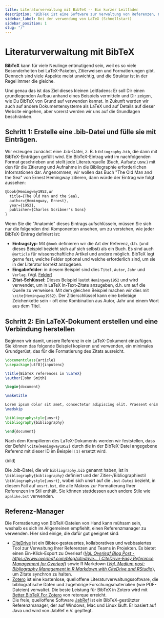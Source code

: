 ```yaml
---
title: Literaturverwaltung mit BibTeX -- Ein kurzer Leitfaden
description: "BibTeX ist eine Software zur Verwaltung von Referenzen, mit der Sie Ihre Referenzen in einem einfachen, benutzerfreundlichen Format speichern und organisieren können."
sidebar_label: Bei der verwendung von LaTeX (Schnellstart)
sidebar_position: 1
slug: "/"
---
```


# Literaturverwaltung mit BibTeX

**BibTeX** kann für viele Neulinge entmutigend sein, weil es so viele Besonderheiten bei LaTeX-Paketen, Zitierweisen und Formatierungen gibt. Dennoch sind viele Aspekte meist unwichtig, und die Struktur ist in der Regel immer die gleiche.

Und genau das ist das Ziel dieses kleinen Leitfadens: Er soll Dir einen grundlegenden Aufbau anhand eines Beispiels vermitteln und Dir zeigen, wie Du BibTeX von Grund auf verwenden kannst. In Zukunft werden wir auch auf andere Dokumentensysteme als LaTeX und auf Details auf dieser Website eingehen, aber vorerst werden wir uns auf die Grundlagen beschränken.

## Schritt 1: Erstelle eine .bib-Datei und fülle sie mit Einträgen.


Wir erzeugen zunächst eine .bib-Datei, z. B. `bibliography.bib`, die dann mit BibTeX-Einträgen gefüllt wird. Ein BibTeX-Eintrag wird im nachfolgenden Format geschrieben und stellt jede Literaturquelle (Buch, Aufsatz usw.) mit den für die Zitierung und Aufnahme in die Bibliographie erforderlichen Informationen dar.
Angenommen, wir wollen das Buch "The Old Man and the Sea" von Ernest Hemingway zitieren, dann würde der Eintrag wie folgt aussehen:

```latex
@book{Hemingway1952,ur
  title={The Old Man and the Sea},
  author={Hemingway, Ernest},
  year={1952},
  publisher={Charles Scribner's Sons}
}
```

Wenn Sie die "Anatomie" dieses Eintrags aufschlüsseln, müssen Sie sich nur die folgenden drei Komponenten ansehen, um zu verstehen, wie jeder BibTeX-Eintrag definiert ist:

* **Eintragstyp**: Mit `@book` definieren wir die Art der Referenz, d.h. (und dieses Beispiel bezieht sich auf sich selbst) als ein Buch. Es sind auch `@article` für wissenschaftliche Artikel und andere möglich. BibTeX legt gerne fest, welche Felder optional und welche erforderlich sind, um sie in der Literatur korrekt anzugeben.
* **Eingabefelder**: in diesem Beispiel sind dies `Titel`, `Autor`, `Jahr` und `Verlag`. (Vgl. [Felder](./fields))
* **Zitat-Schlüssel**: Dieses Beispiel lautet `Hemingway1952` und wird verwendet, um in LaTeX In-Text-Zitate anzugeben, d.h. um auf die Quelle zu verweisen. Mit dem gleichen Beispiel machen wir dies mit `\cite{Hemingway1952}`. Der Zitierschlüssel kann eine beliebige Zeichenkette sein - oft eine Kombination aus Autor, Jahr und einem Wort aus dem Titel.


## Schritt 2: Ein LaTeX-Dokument erstellen und eine Verbindung herstellen

Beginnen wir damit, unsere Referenz in ein LaTeX-Dokument einzufügen. Sie können das folgende Beispiel kopieren und verwenden, ein minimales Grundgerüst, das für die Formatierung des Zitats ausreicht.

```latex
\documentclass{article}
\usepackage[utf8]{inputenc}

\title{BibTeX references in \LaTeX}
\author{John Smith}

\begin{document}

\maketitle

Lorem ipsum dolor sit amet, consectetur adipiscing elit. Praesent enim urna, dapibus et bibendum vel, consectetur et turpis. Cras a molestie nulla. \cite{Hemingway1952}
\medskip

\bibliographystyle{unsrt}
\bibliography{bibliography}

\end{document}
```

Nach dem Kompilieren des LaTeX-Dokuments werden wir feststellen, dass der Befehl `\cite{Hemingway1952}` durch die in der BibTeX-Datei angegebene Referenz mit dieser ID im Beispiel `[1]` ersetzt wird.


(bild)

Die .bib-Datei, die wir `bibliography.bib` genannt haben, ist in `\bibliography{bibliography}` definiert und der Zitier-/Bibliographiestil `\bibliographystyle{unsrt}`, wobei sich unsrt auf die `.bst-Datei` bezieht, in diesem Fall auf `unsrt.bst`, die alle Makros zur Formatierung Ihrer Referenzen im Stil enthält. Sie können stattdessen auch andere Stile wie `apalike.bst` verwenden.

## Referenz-Manager

Die Formatierung von BibTeX-Dateien von Hand kann mühsam sein, weshalb es sich im Allgemeinen empfiehlt, einen Referenzmanager zu verwenden. Hier sind einige, die dafür gut geeignet sind:

* [CiteDrive](https://www.citedrive.com/) ist ein Bibtex-gesteuertes, kollaboratives und webbasiertes Tool zur Verwaltung Ihrer Referenzen und Teams in Projekten. Es bietet einen Ein-Klick-Export zu Overleaf ([*Vgl. Overleaf Blog Post - https://www.overleaf.com/blog/citedrive... | CiteDrive-Easy Reference Management for Overleaf*](https://www.overleaf.com/blog/citedrive-easy-reference-management-for-overleaf)) sowie R Markdown ([*Vgl. Medium post: Bibliography Management in R Markdown with CiteDrive and RStudio*](https://citedrive.medium.com/bibliography-management-in-r-markdown-with-citedrive-and-rstudio-2585699dd619)), um Zitate synchron zu halten.
* [Zotero](https://www.zotero.org/) ist eine kostenlose, quelloffene Literaturverwaltungssoftware, die bibliografische Daten und zugehörige Forschungsmaterialien (wie PDF-Dateien) verwaltet. Die beste Leistung für BibTeX in Zotero wird mit [Better BibTeX For Zotero](https://retorque.re/zotero-better-bibtex/) von retorque erreicht.
* Die freie, quelloffene Software [JabRef](https://www.jabref.org/) ist ein BibTeX-gestützter Referenzmanager, der auf Windows, Mac und Linux läuft. Er basiert auf Java und wird von JabRef e.V. gepflegt.
